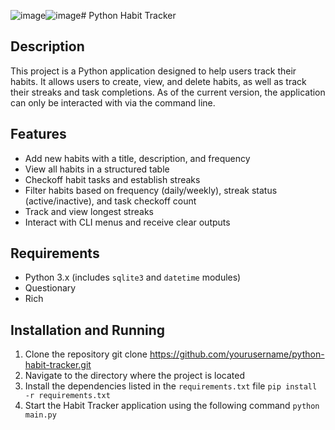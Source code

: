 ![image](https://github.com/user-attachments/assets/23b81a9b-60ac-4a3e-b172-efd5f9690c0d)![image](https://github.com/user-attachments/assets/7ea70d43-1c4d-494a-bd96-a2d1e34f7cfc)# Python Habit Tracker

## Description
This project is a Python application designed to help users track their habits. 
It allows users to create, view, and delete habits, as well as track their streaks and task completions.
As of the current version, the application can only be interacted with via the command line.

## Features 
- Add new habits with a title, description, and frequency
- View all habits in a structured table
- Checkoff habit tasks and establish streaks
- Filter habits based on frequency (daily/weekly), streak status (active/inactive), and task checkoff count
- Track and view longest streaks
- Interact with CLI menus and receive clear outputs

## Requirements 
- Python 3.x (includes `sqlite3` and `datetime` modules)
- Questionary
- Rich

## Installation and Running
1. Clone the repository
   git clone https://github.com/yourusername/python-habit-tracker.git
2. Navigate to the directory where the project is located
3. Install the dependencies listed in the `requirements.txt` file
   `pip install -r requirements.txt`
4. Start the Habit Tracker application using the following command
   `python main.py`
